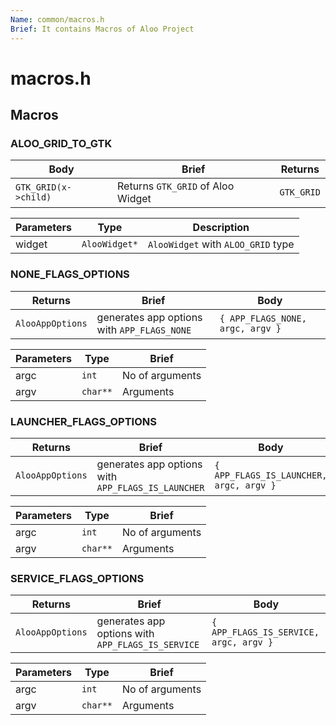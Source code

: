 ```yaml
---
Name: common/macros.h
Brief: It contains Macros of Aloo Project
---
```


# macros.h

## Macros

### ALOO_GRID_TO_GTK

| Body | Brief | Returns |
|-|-|-|
| `GTK_GRID(x->child)` | Returns `GTK_GRID` of Aloo Widget  | `GTK_GRID` |

| Parameters | Type | Description |
|-|-|-|
| widget | `AlooWidget*` | `AlooWidget` with `ALOO_GRID` type |

### NONE_FLAGS_OPTIONS

| Returns | Brief | Body |
|-|-|-|
| `AlooAppOptions` | generates app options with `APP_FLAGS_NONE` | `{ APP_FLAGS_NONE, argc, argv }` |

| Parameters | Type | Brief |
|-|-|-|
| argc | `int` | No of arguments |
| argv | `char**` | Arguments |

### LAUNCHER_FLAGS_OPTIONS

| Returns | Brief | Body |
|-|-|-|
| `AlooAppOptions` | generates app options with `APP_FLAGS_IS_LAUNCHER` | `{ APP_FLAGS_IS_LAUNCHER, argc, argv }` |

| Parameters | Type | Brief |
|-|-|-|
| argc | `int` | No of arguments |
| argv | `char**` | Arguments |

### SERVICE_FLAGS_OPTIONS

| Returns | Brief | Body |
|-|-|-|
| `AlooAppOptions` | generates app options with `APP_FLAGS_IS_SERVICE` | `{ APP_FLAGS_IS_SERVICE, argc, argv }` |

| Parameters | Type | Brief |
|-|-|-|
| argc | `int` | No of arguments |
| argv | `char**` | Arguments |
